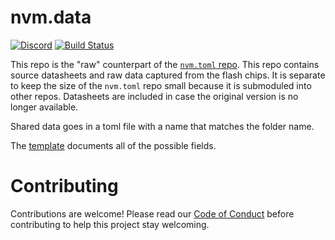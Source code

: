 nvm.data
============

[![Discord](https://img.shields.io/discord/327254708534116352.svg)](https://adafru.it/discord)
[![Build Status](https://github.com/adafruit/cascadetoml/workflows/Build%20CI/badge.svg)](https://github.com/adafruit/nvm.toml/actions)

This repo is the "raw" counterpart of the [`nvm.toml` repo](https://github.com/adafruit/nvm.toml). This repo contains source datasheets and raw data captured from the flash chips. It is separate to keep the size of the `nvm.toml` repo small because it is submoduled into other repos. Datasheets are included in case the original version is no longer available.

Shared data goes in a toml file with a name that matches the folder name.

The [template](nvm-data.template.toml) documents all of the possible fields.

Contributing
============

Contributions are welcome! Please read our [Code of Conduct](https://github.com/adafruit/Adafruit_CircuitPython_cascadetoml/blob/main/CODE_OF_CONDUCT.md)
before contributing to help this project stay welcoming.
